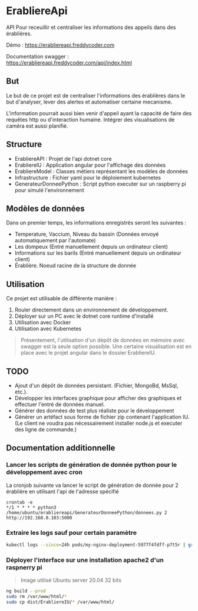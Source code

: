 # ErabliereApi
API Pour receuillir et centraliser les informations des appeils dans des érablières.

Démo : https://erabliereapi.freddycoder.com

Documentation swagger : https://erabliereapi.freddycoder.com/api/index.html

## But
Le but de ce projet est de centraliser l'informations des érablières dans le but d'analyser, lever des alertes et automatiser certaine mecanisme.

L'information pourrait aussi bien venir d'appeil ayant la capacité de faire des requêtes http ou d'interaction humaine. Intégrer des visualisations de caméra est aussi planifié.

## Structure
- ErabliereAPI : Projet de l'api dotnet core
- ErabliereIU : Application angular pour l'affichage des données
- ErabliereModel : Classes métiers représentant les modèles de données
- Infrastructure : Fichier yaml pour le déploiement kubernetes
- GenerateurDonneePython : Script python executer sur un raspberry pi pour simulé l'environnement

## Modèles de données
Dans un premier temps, les informations enregistrés seront les suivantes :

- Temperature, Vaccium, Niveau du bassin (Données envoyé automatiquement par l'automate)
- Les dompeux (Entré manuellement depuis un ordinateur client)
- Informations sur les barils (Entré manuellement depuis un ordinateur client)
- Érablière. Noeud racine de la structure de donnée

## Utilisation

Ce projet est utilisable de différente manière :
1. Rouler directement dans un environnement de développement.
2. Déployer sur un PC avec le dotnet core runtime d'installé
2. Utilisation avec Docker
3. Utilisation avec Kubernetes

> Présentement, l'utilisation d'un dépôt de données en mémoire avec swagger est la seule option possible. Une certaine visualisation est en place avec le projet angular dans le dossier ErabliereIU.

## TODO

- Ajout d'un dépôt de données persistant. (Fichier, MongoBd, MsSql, etc.).
- Développer les interfaces graphique pour afficher des graphiques et effectuer l'entré de données manuel.
- Générer des données de test plus réaliste pour le développement
- Générer un artéfact sous forme de fichier zip contenant l'application IU. (Le client ne voudra pas nécessairement installer node.js et executer des ligne de commande.)

## Documentation additionnelle

### Lancer les scripts de génération de donnée python pour le développement avec cron

La cronjob suivante va lancer le script de génération de donnée pour 2 érablière en utilisant l'api de l'adresse spécifié

```
crontab -e
*/1 * * * * python3 /home/ubuntu/erabliereapi/GenerateurDonneePython/donnees.py 2 http://192.168.0.103:5000
```

### Extraire les logs sauf pour certain paramètre

```bash
kubectl logs --since=24h pods/my-nginx-deployment-5977f4fdff-p7t5r | grep erabliere | grep -i -v 'param1|param2'
```

### Déployer l'interface sur une installation apache2 d'un raspnerry pi

> Image utilisé Ubuntu server 20.04 32 bits

```bash
ng build --prod
sudo rm /var/www/html/*
sudo cp dist/ErabliereIU/* /var/www/html/
```
